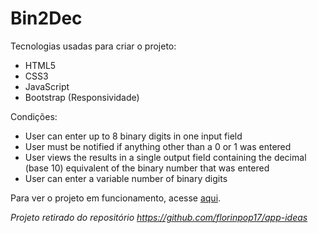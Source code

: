 # Bin2Dec

<p>Tecnologias usadas para criar o projeto:</p>

<ul>
  <li>HTML5</li>
  <li>CSS3</li>
  <li>JavaScript</li>
  <li>Bootstrap (Responsividade)</li>
</ul>

<p>Condições:</p>

<ul>
  <li>User can enter up to 8 binary digits in one input field</li>
  <li>User must be notified if anything other than a 0 or 1 was entered</li>
  <li>User views the results in a single output field containing the decimal (base 10) equivalent of the binary number that was entered</li>
  <li>User can enter a variable number of binary digits</li>
</ul>  

<p>Para ver o projeto em funcionamento, acesse <a href="https://codepen.io/anterojunior/full/jOBvgxm" target="_blank">aqui</a>.</p>

<em>Projeto retirado do repositório https://github.com/florinpop17/app-ideas</em>
